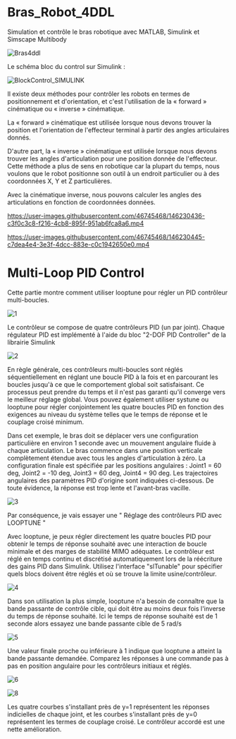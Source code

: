 # Bras_Robot_4DDL

Simulation et contrôle le bras robotique avec MATLAB, Simulink et Simscape Multibody

![Bras4ddl](https://user-images.githubusercontent.com/46745468/146089247-a5815b74-6f4e-446c-b6c0-c4044bb0ba2c.png)


Le schéma bloc du control sur Simulink :

![BlockControl_SIMULINK](https://user-images.githubusercontent.com/46745468/146233262-87a942a0-33e8-4952-93f3-e39e35206da0.PNG)


Il existe deux méthodes pour contrôler les robots en termes de positionnement et d'orientation, et c'est l'utilisation de la « forward » cinématique ou « inverse » cinématique.

La « forward » cinématique est utilisée lorsque nous devons trouver la position et l'orientation de l'effecteur terminal à partir des angles articulaires donnés.

D'autre part, la « inverse » cinématique est utilisée lorsque nous devons trouver les angles d'articulation pour une position donnée de l'effecteur. Cette méthode a plus de sens en robotique car la plupart du temps, nous voulons que le robot positionne son outil à un endroit particulier ou à des coordonnées X, Y et Z particulières.

Avec la cinématique inverse, nous pouvons calculer les angles des articulations en fonction de coordonnées données.

https://user-images.githubusercontent.com/46745468/146230436-c3f0c3c8-f216-4cb8-895f-951ab6fca8a6.mp4





https://user-images.githubusercontent.com/46745468/146230445-c7dea4e4-3e3f-4dcc-883e-c0c1942650e0.mp4


# Multi-Loop PID Control

Cette partie montre comment utiliser looptune pour régler un PID contrôleur multi-boucles.

![1](https://user-images.githubusercontent.com/46745468/146236149-269cf86b-a5d6-4118-bc54-226c3a767256.png)

Le contrôleur se compose de quatre contrôleurs PID (un par joint). Chaque régulateur PID est implémenté à l'aide du bloc "2-DOF PID Controller" de la librairie Simulink

![2](https://user-images.githubusercontent.com/46745468/146236250-670b3c7e-e028-4491-9301-d347f8c37a42.png)

En règle générale, ces contrôleurs multi-boucles sont réglés séquentiellement en réglant une boucle PID à la fois et en parcourant les boucles jusqu'à ce que le comportement global soit satisfaisant. Ce processus peut prendre du temps et il n'est pas garanti qu'il converge vers le meilleur réglage global. Vous pouvez également utiliser systune ou looptune pour régler conjointement les quatre boucles PID en fonction des exigences au niveau du système telles que le temps de réponse et le couplage croisé minimum.


Dans cet exemple, le bras doit se déplacer vers une configuration particulière en environ 1 seconde avec un mouvement angulaire fluide à chaque articulation. Le bras commence dans une position verticale complètement étendue avec tous les angles d'articulation à zéro. La configuration finale est spécifiée par les positions angulaires : Joint1 = 60 deg, Joint2 = -10 deg, Joint3 = 60 deg, Joint4 = 90 deg. Les trajectoires angulaires des paramètres PID d'origine sont indiquées ci-dessous. De toute évidence, la réponse est trop lente et l'avant-bras vacille.

![3](https://user-images.githubusercontent.com/46745468/146238661-875362c1-a72f-4ba2-8848-84fbdf44421a.png)

Par conséquence, je vais essayer une " Réglage des contrôleurs PID avec LOOPTUNE " 

Avec looptune, je peux régler directement les quatre boucles PID pour obtenir le temps de réponse souhaité avec une interaction de boucle minimale et des marges de stabilité MIMO adéquates. Le contrôleur est réglé en temps continu et discrétisé automatiquement lors de la réécriture des gains PID dans Simulink. Utilisez l'interface "slTunable" pour spécifier quels blocs doivent être réglés et où se trouve la limite usine/contrôleur.

![4](https://user-images.githubusercontent.com/46745468/146240125-eadf768f-de46-42b8-be3c-ab78b07419c3.png)

Dans son utilisation la plus simple, looptune n'a besoin de connaître que la bande passante de contrôle cible, qui doit être au moins deux fois l'inverse du temps de réponse souhaité. Ici le temps de réponse souhaité est de 1 seconde alors essayez une bande passante cible de 5 rad/s

![5](https://user-images.githubusercontent.com/46745468/146240310-8cb90940-ab6a-4946-9685-4d61ad3b7180.png)

Une valeur finale proche ou inférieure à 1 indique que looptune a atteint la bande passante demandée. Comparez les réponses à une commande pas à pas en position angulaire pour les contrôleurs initiaux et réglés.

![6](https://user-images.githubusercontent.com/46745468/146240436-cf765670-1b05-45af-ba23-40f3edd28473.png)


![8](https://user-images.githubusercontent.com/46745468/146240468-a8a18538-8226-4fb7-86df-84ebbb90dbf6.png)

Les quatre courbes s'installant près de y=1 représentent les réponses indicielles de chaque joint, et les courbes s'installant près de y=0 représentent les termes de couplage croisé. Le contrôleur accordé est une nette amélioration. 



